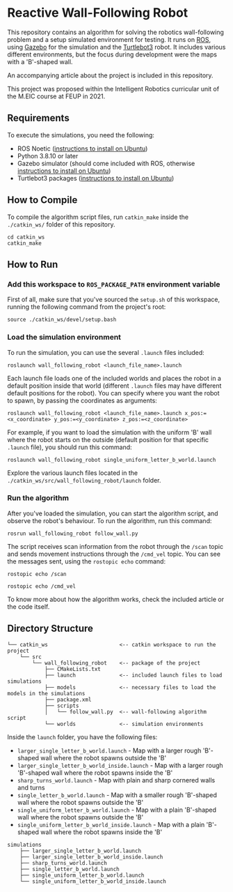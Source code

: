 # Reactive Wall-Following Robot

This repository contains an algorithm for solving the robotics wall-following problem and a setup simulated environment for testing. It runs on [ROS](https://www.ros.org/), using [Gazebo](http://gazebosim.org/) for the simulation and the [Turtlebot3](https://emanual.robotis.com/docs/en/platform/turtlebot3/quick-start/) robot. It includes various different environments, but the focus during development were the maps with a 'B'-shaped wall.

An accompanying article about the project is included in this repository. 

This project was proposed within the Intelligent Robotics curricular unit of the M.EIC course at FEUP in 2021.

## Requirements

To execute the simulations, you need the following:
* ROS Noetic ([instructions to install on Ubuntu](http://wiki.ros.org/noetic/Installation/Ubuntu))
* Python 3.8.10 or later
* Gazebo simulator (should come included with ROS, otherwise [instructions to install on Ubuntu](http://gazebosim.org/tutorials?tut=install_ubuntu))
* Turtlebot3 packages ([instructions to install on Ubuntu](https://emanual.robotis.com/docs/en/platform/turtlebot3/quick-start/))

## How to Compile

To compile the algorithm script files, run `catkin_make` inside the `./catkin_ws/` folder of this repository.

```
cd catkin_ws
catkin_make
```

## How to Run

### Add this workspace to `ROS_PACKAGE_PATH` environment variable

First of all, make sure that you've sourced the `setup.sh` of this workspace, running the following command from the project's root:

```
source ./catkin_ws/devel/setup.bash
```

### Load the simulation environment

To run the simulation, you can use the several `.launch` files included:

```
roslaunch wall_following_robot <launch_file_name>.launch
```

Each launch file loads one of the included worlds and places the robot in a default position inside that world (different `.launch` files may have different default positions for the robot). You can specify where you want the robot to spawn, by passing the coordinates as arguments:

```
roslaunch wall_following_robot <launch_file_name>.launch x_pos:=<x_coordinate> y_pos:=<y_coordinate> z_pos:=<z_coordinate>
```

For example, if you want to load the simulation with the uniform 'B' wall where the robot starts on the outside (default position for that specific `.launch` file), you should run this command:

```
roslaunch wall_following_robot single_uniform_letter_b_world.launch
```

Explore the various launch files located in the `./catkin_ws/src/wall_following_robot/launch` folder.

### Run the algorithm

After you've loaded the simulation, you can start the algorithm script, and observe the robot's behaviour. To run the algorithm, run this command:

```
rosrun wall_following_robot follow_wall.py
```

The script receives scan information from the robot through the `/scan` topic and sends movement instructions through the `/cmd_vel` topic. You can see the messages sent, using the `rostopic echo` command:

```
rostopic echo /scan
```

```
rostopic echo /cmd_vel
```

To know more about how the algorithm works, check the included article or the code itself.

## Directory Structure

```
└── catkin_ws                       <-- catkin workspace to run the project
    └── src
        └── wall_following_robot    <-- package of the project
            ├── CMakeLists.txt
            ├── launch              <-- included launch files to load simulations
            ├── models              <-- necessary files to load the models in the simulations
            ├── package.xml
            ├── scripts
            │   └── follow_wall.py  <-- wall-following algorithm script
            └── worlds              <-- simulation environments
```

Inside the `launch` folder, you have the following files:
* `larger_single_letter_b_world.launch` - Map with a larger rough 'B'-shaped wall where the robot spawns outside the 'B'
* `larger_single_letter_b_world_inside.launch` - Map with a larger rough 'B'-shaped wall where the robot spawns inside the 'B'
* `sharp_turns_world.launch` - Map with plain and sharp cornered walls and turns
* `single_letter_b_world.launch` - Map with a smaller rough 'B'-shaped wall where the robot spawns outside the 'B'
* `single_uniform_letter_b_world.launch` - Map with a plain 'B'-shaped wall where the robot spawns outside the 'B'
* `single_uniform_letter_b_world_inside.launch` - Map with a plain 'B'-shaped wall where the robot spawns inside the 'B'

```
simulations
    ├── larger_single_letter_b_world.launch
    ├── larger_single_letter_b_world_inside.launch
    ├── sharp_turns_world.launch
    ├── single_letter_b_world.launch
    ├── single_uniform_letter_b_world.launch
    └── single_uniform_letter_b_world_inside.launch
```